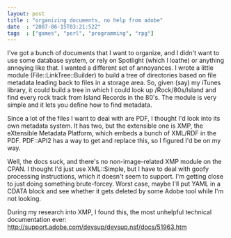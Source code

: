 ```yaml
---
layout: post
title : "organizing documents, no help from adobe"
date  : "2007-06-15T03:21:52Z"
tags  : ["games", "perl", "programming", "rpg"]
---
```

I've got a bunch of documents that I want to organize, and I didn't want to use some database system, or rely on Spotlight (which I loathe) or anything annoying like that.  I wanted a different set of annoyances.  I wrote a little module (File::LinkTree::Builder) to build a tree of directories based on file metadata leading back to files in a storage area.  So, given (say) my iTunes library, it could build a tree in which I could look up /Rock/80s/Island and find every rock track from Island Records in the 80's.  The module is very simple and it lets you define how to find metadata.

Since a lot of the files I want to deal with are PDF, I thought I'd look into its own metadata system.  It has two, but the extensible one is XMP, the eXtensible Metadata Platform, which embeds a bunch of XML/RDF in the PDF. PDF::API2 has a way to get and replace this, so I figured I'd be on my way.

Well, the docs suck, and there's no non-image-related XMP module on the CPAN. I thought I'd just use XML::Simple, but I have to deal with goofy processing instructions, which it doesn't seem to support.  I'm getting close to just doing something brute-forcey.  Worst case, maybe I'll put YAML in a CDATA block and see whether it gets deleted by some Adobe tool while I'm not looking.

During my research into XMP, I found this, the most unhelpful technical documentation ever: http://support.adobe.com/devsup/devsup.nsf/docs/51963.htm 
